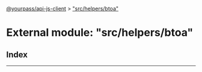 [@yourpass/api-js-client](../README.md) > ["src/helpers/btoa"](../modules/_src_helpers_btoa_.md)

# External module: "src/helpers/btoa"

## Index

---


